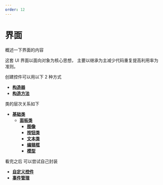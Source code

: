 ```yaml
---
order: 12
---
```


# 界面

概述一下界面的内容

这套 UI 界面以面向对象为核心思想， 主要以继承为主减少代码重复提高利用率为准则。

创建控件可以用以下 2 种方式

- [**构造器**](/Script/界面/构造器)
- [**构造方法**](/Script/界面/构造方法)

类的层次关系如下

- [**基础类**](/Script/界面/基类)
  - [**面板类**](/Script/界面/面板)
    - [**图像**](/Script/界面/图像)
    - [**按钮类**](/Script/界面/按钮)
    - [**文本类**](/Script/界面/文本)
    - [**编辑框**](/Script/界面/编辑框)
    - [**模型**](/Script/界面/模型)

看完之后 可以尝试自己封装

- [**自定义控件**](/Script/界面/自定义控件)
- [**事件管理**](/Script/界面/事件管理)
